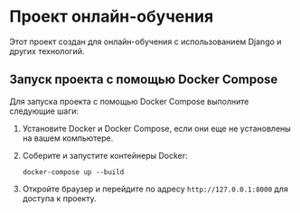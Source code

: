 # Проект онлайн-обучения

Этот проект создан для онлайн-обучения с использованием Django и других технологий.

## Запуск проекта с помощью Docker Compose

Для запуска проекта с помощью Docker Compose выполните следующие шаги:

1. Установите Docker и Docker Compose, если они еще не установлены на вашем компьютере.

2. Соберите и запустите контейнеры Docker:

    ```
    docker-compose up --build
    ```

3. Откройте браузер и перейдите по адресу `http://127.0.0.1:8000` для доступа к проекту.
